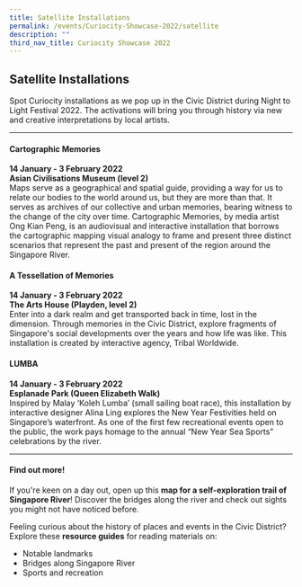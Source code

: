 ```yaml
---
title: Satellite Installations
permalink: /events/Curiocity-Showcase-2022/satellite
description: ""
third_nav_title: Curiocity Showcase 2022
---
```

## **Satellite Installations**
Spot Curiocity installations as we pop up in the Civic District during Night to Light Festival 2022. The activations will bring you through history via new and creative interpretations by local artists. 

___

#### **Cartographic Memories**
**14 January - 3 February 2022**
<br>**Asian Civilisations Museum (level 2)**
<br>Maps serve as a geographical and spatial guide, providing a way for us to relate our bodies to the world around us, but they are more than that. It serves as
archives of our collective and urban memories, bearing witness to the change
of the city over time. Cartographic Memories, by media artist Ong Kian Peng, is an audiovisual and interactive installation that borrows the cartographic mapping visual analogy to frame and present three distinct scenarios that represent the past and present of the region around the Singapore River.

#### **A Tessellation of Memories**
**14 January - 3 February 2022**
<br>**The Arts House (Playden, level 2)**
<br>Enter into a dark realm and get transported back in time,  lost in the dimension. Through memories in the Civic District, explore fragments of Singapore's social developments over the years and how life was like. This installation is created by interactive agency, Tribal Worldwide.


#### **LUMBA**
**14 January - 3 February 2022**
<br>**Esplanade Park (Queen Elizabeth Walk)**
<br>Inspired by Malay ‘Koleh Lumba’ (small sailing boat race), this installation by interactive designer Alina Ling explores the New Year Festivities held on Singapore’s waterfront. As one of the first few recreational events open to the public, the work pays homage to the annual “New Year Sea Sports” celebrations by the river.

___

#### **Find out more!**
If you're keen on a day out, open up this **map for a self-exploration trail of Singapore River**! Discover the bridges along the river and check out sights you might not have noticed before.

Feeling curious about the history of places and events in the Civic District? Explore these **resource guides** for reading materials on:
* Notable landmarks
* Bridges along Singapore River
* Sports and recreation